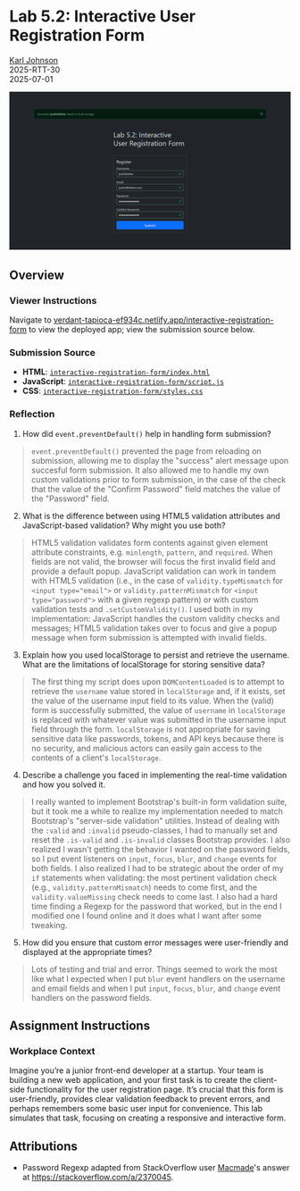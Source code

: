# Lab 5.2: Interactive User Registration Form

[Karl Johnson](https://github.com/hirekarl)  
2025-RTT-30  
<time datetime="2025-07-01">2025-07-01</time>  

![Preview image of submission in deployment with a successfully submitted form.](./preview.png)

## Overview
### Viewer Instructions
Navigate to [verdant-tapioca-ef934c.netlify.app/interactive-registration-form](https://verdant-tapioca-ef934c.netlify.app/interactive-registration-form/) to view the deployed app; view the submission source below.

### Submission Source
- **HTML**: [`interactive-registration-form/index.html`](./interactive-registration-form/index.html)
- **JavaScript**: [`interactive-registration-form/script.js`](./interactive-registration-form/script.js)
- **CSS**: [`interactive-registration-form/styles.css`](./interactive-registration-form/styles.css)

### Reflection
1. How did `event.preventDefault()` help in handling form submission?
> `event.preventDefault()` prevented the page from reloading on submission, allowing me to display the "success" alert message upon succesful form submission. It also allowed me to handle my own custom validations prior to form submission, in the case of the check that the value of the "Confirm Password" field matches the value of the "Password" field.

2. What is the difference between using HTML5 validation attributes and JavaScript-based validation? Why might you use both?
> HTML5 validation validates form contents against given element attribute constraints, e.g. `minlength`, `pattern`, and `required`. When fields are not valid, the browser will focus the first invalid field and provide a default popup. JavaScript validation can work in tandem with HTML5 validation (i.e., in the case of `validity.typeMismatch` for `<input type="email">` or `validity.patternMismatch` for `<input type="password">` with a given regexp pattern) or with custom validation tests and `.setCustomValidity()`. I used both in my implementation: JavaScript handles the custom validity checks and messages; HTML5 validation takes over to focus and give a popup message when form submission is attempted with invalid fields.


3. Explain how you used localStorage to persist and retrieve the username. What are the limitations of localStorage for storing sensitive data?
> The first thing my script does upon `DOMContentLoaded` is to attempt to retrieve the `username` value stored in `localStorage` and, if it exists, set the value of the username input field to its value. When the (valid) form is successfully submitted, the value of `username` in `localStorage` is replaced with whatever value was submitted in the username input field through the form. `localStorage` is not appropriate for saving sensitive data like passwords, tokens, and API keys because there is no security, and malicious actors can easily gain access to the contents of a client's `localStorage`.

4. Describe a challenge you faced in implementing the real-time validation and how you solved it.
> I really wanted to implement Bootstrap's built-in form validation suite, but it took me a while to realize my implementation needed to match Bootstrap's "server-side validation" utilities. Instead of dealing with the `:valid` and `:invalid` pseudo-classes, I had to manually set and reset the `.is-valid` and `.is-invalid` classes Bootstrap provides. I also realized I wasn't getting the behavior I wanted on the password fields, so I put event listeners on `input`, `focus`, `blur`, and `change` events for both fields. I also realized I had to be strategic about the order of my `if` statements when validating: the most pertinent validation check (e.g., `validity.patternMismatch`) needs to come first, and the `validity.valueMissing` check needs to come last. I also had a hard time finding a Regexp for the password that worked, but in the end I modified one I found online and it does what I want after some tweaking.

5. How did you ensure that custom error messages were user-friendly and displayed at the appropriate times?
> Lots of testing and trial and error. Things seemed to work the most like what I expected when I put `blur` event handlers on the username and email fields and when I put `input`, `focus`, `blur`, and `change` event handlers on the password fields.

## Assignment Instructions
### Workplace Context
Imagine you’re a junior front-end developer at a startup. Your team is building a new web application, and your first task is to create the client-side functionality for the user registration page. It’s crucial that this form is user-friendly, provides clear validation feedback to prevent errors, and perhaps remembers some basic user input for convenience. This lab simulates that task, focusing on creating a responsive and interactive form.

## Attributions
- Password Regexp adapted from StackOverflow user [Macmade](https://stackoverflow.com/users/182676/macmade)'s answer at https://stackoverflow.com/a/2370045.